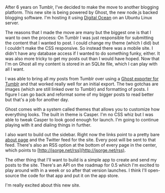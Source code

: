 After 6 years on Tumblr, I've decided to make the move to another blogging platform. This new site is being powered by Ghost, the new node.js backed blogging software. I'm hosting it using [Digital Ocean](https://www.digitalocean.com/?refcode=b54194754f24) on an Ubuntu Linux server.

The reasons that I made the move are many but the biggest one is that I want to own the process: On Tumblr I was just responsible for submitting the content that I wanted to post. I could change my theme (which I did) but I couldn't make the CSS responsive. So instead there was a mobile site. I didn't have any database access if I wanted to do something funky, either. It was also more tricky to get my posts out than I would have hoped. Now that I'm on Ghost all my content is stored in an SQLite file, which I can play with all I want.

I was able to bring all my posts from Tumblr over using a [Ghost exporter for Tumblr](https://tumblr-to-ghost.herokuapp.com) and that worked really well for an initial export. The two gotchas are images (which are still linked over to Tumblr) and formatting of posts. I figure I can go back and reformat some of my bigger posts to read better but that's a job for another day.

Ghost comes with a system called themes that allows you to customize how everything looks. The built in theme is Casper. I'm no CSS whiz but I was able to tweak Casper to look good enough for launch. I'm going to continue playing with it and dialing things in further.

I also want to build out the sidebar. Right now the links point to a pretty bare [about page](http://jsorge.net/about) and the Twitter feed for the site. Every post will be sent to that feed. There's also an RSS option at the bottom of every page in the center, which points to [http://jsorge.net/rss](http://jsorge.net/rss).

The other thing that I'll want to build is a simple app to create and send my posts to the site. There's an API on the roadmap for 0.5 which I'm excited to play around with in a week or so after that version launches. I think I'll open-source the code for that app and put it on the app store.

I'm really excited about this new site.
